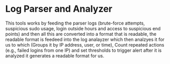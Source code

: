 # Log Parser and Analyzer

This tools works by feeding the parser logs (brute-force attempts, suspicious sudo usage, login outside hours and access to suspicious end points) and then all this are converted into a format that is readable, the readable format is feedeed into the log analayzer which then analzyes it for us to which (Groups it by IP address, user, or time), Count repeated actions (e.g., failed logins from one IP) and set thresholds to trigger alert after it is analyzed it generates a readable format for us.
